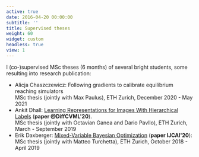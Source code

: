 ```yaml
---
active: true
date: 2016-04-20 00:00:00
subtitle: ''
title: Supervised theses
weight: 60
widget: custom
headless: true
view: 1
---
```


I (co-)supervised MSc theses (6 months) of several bright students, some resulting into research publication:
- Alicja Chaszczewicz: Following gradients to calibrate equilibrium reaching simulators \
  MSc thesis (jointly with Max Paulus), ETH Zurich, December 2020 - May 2021
- Ankit Dhall: [Learning Representations for Images With Hierarchical Labels](https://openaccess.thecvf.com/content_CVPRW_2020/papers/w50/Dhall_Hierarchical_Image_Classification_Using_Entailment_Cone_Embeddings_CVPRW_2020_paper.pdf) (**paper @DiffCVML'20**). \
  MSc thesis (jointly with Octavian Ganea and Dario Pavllo), ETH Zurich, March - September 2019
- Erik Daxberger: [Mixed-Variable Bayesian Optimization](https://arxiv.org/abs/1907.01329) (**paper IJCAI'20**):
  MSc thesis (jointly with Matteo Turchetta), ETH Zurich, October 2018 - April 2019